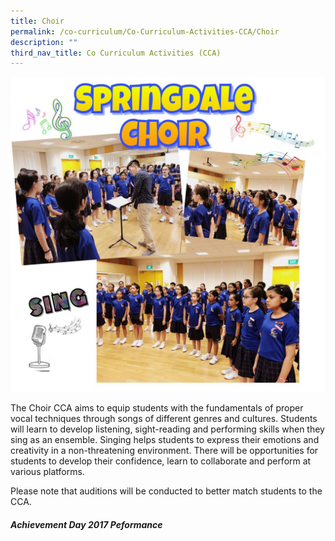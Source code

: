 ```yaml
---
title: Choir
permalink: /co-curriculum/Co-Curriculum-Activities-CCA/Choir
description: ""
third_nav_title: Co Curriculum Activities (CCA)
---
```

![](/images/Choir%20CCA.jpeg)

The Choir CCA aims to equip students with the fundamentals of proper vocal techniques through songs of different genres and cultures. Students will learn to develop listening, sight-reading and performing skills when they sing as an ensemble. Singing helps students to express their emotions and creativity in a non-threatening environment. There will be opportunities for students to develop their confidence, learn to collaborate and perform at various platforms. 

  

Please note that auditions will be conducted to better match students to the CCA.

##### Achievement Day 2017 Peformance

